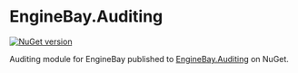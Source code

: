 # EngineBay.Auditing

[![NuGet version](https://badge.fury.io/nu/EngineBay.Auditing.svg)](https://badge.fury.io/nu/EngineBay.Auditing)

Auditing module for EngineBay published to [EngineBay.Auditing](https://www.nuget.org/packages/EngineBay.Auditing/) on NuGet.

